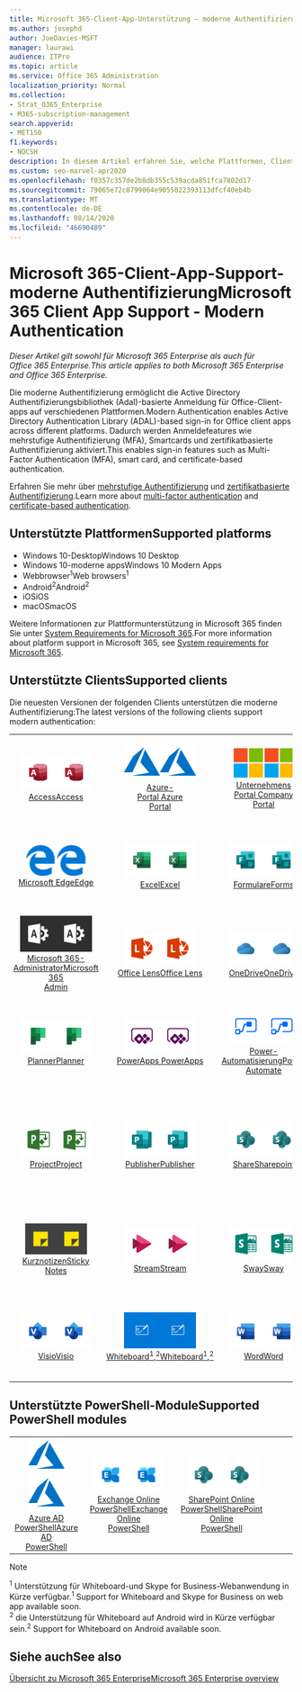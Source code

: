 ```yaml
---
title: Microsoft 365-Client-App-Unterstützung – moderne Authentifizierung
ms.author: josephd
author: JoeDavies-MSFT
manager: laurawi
audience: ITPro
ms.topic: article
ms.service: Office 365 Administration
localization_priority: Normal
ms.collection:
- Strat_O365_Enterprise
- M365-subscription-management
search.appverid:
- MET150
f1.keywords:
- NOCSH
description: In diesem Artikel erfahren Sie, welche Plattformen, Clients und PowerShell-Module die moderne Authentifizierung für Microsoft 365 unterstützen.
ms.custom: seo-marvel-apr2020
ms.openlocfilehash: f0357c357de2b8db355c539acda851fca7802d17
ms.sourcegitcommit: 79065e72c0799064e9055022393113dfcf40eb4b
ms.translationtype: MT
ms.contentlocale: de-DE
ms.lasthandoff: 08/14/2020
ms.locfileid: "46690489"
---
```

# <a name="microsoft-365-client-app-support---modern-authentication"></a><span data-ttu-id="e1f9d-103">Microsoft 365-Client-App-Support-moderne Authentifizierung</span><span class="sxs-lookup"><span data-stu-id="e1f9d-103">Microsoft 365 Client App Support - Modern Authentication</span></span>

<span data-ttu-id="e1f9d-104">*Dieser Artikel gilt sowohl für Microsoft 365 Enterprise als auch für Office 365 Enterprise.*</span><span class="sxs-lookup"><span data-stu-id="e1f9d-104">*This article applies to both Microsoft 365 Enterprise and Office 365 Enterprise.*</span></span>

<span data-ttu-id="e1f9d-105">Die moderne Authentifizierung ermöglicht die Active Directory Authentifizierungsbibliothek (Adal)-basierte Anmeldung für Office-Client-apps auf verschiedenen Plattformen.</span><span class="sxs-lookup"><span data-stu-id="e1f9d-105">Modern Authentication enables Active Directory Authentication Library (ADAL)-based sign-in for Office client apps across different platforms.</span></span> <span data-ttu-id="e1f9d-106">Dadurch werden Anmeldefeatures wie mehrstufige Authentifizierung (MFA), Smartcards und zertifikatbasierte Authentifizierung aktiviert.</span><span class="sxs-lookup"><span data-stu-id="e1f9d-106">This enables sign-in features such as Multi-Factor Authentication (MFA), smart card, and certificate-based authentication.</span></span>

<span data-ttu-id="e1f9d-107">Erfahren Sie mehr über [mehrstufige Authentifizierung](https://docs.microsoft.com/azure/active-directory/authentication/multi-factor-authentication) und [zertifikatbasierte Authentifizierung](https://docs.microsoft.com/azure/active-directory/active-directory-certificate-based-authentication-get-started).</span><span class="sxs-lookup"><span data-stu-id="e1f9d-107">Learn more about [multi-factor authentication](https://docs.microsoft.com/azure/active-directory/authentication/multi-factor-authentication) and [certificate-based authentication](https://docs.microsoft.com/azure/active-directory/active-directory-certificate-based-authentication-get-started).</span></span>

## <a name="supported-platforms"></a><span data-ttu-id="e1f9d-108">Unterstützte Plattformen</span><span class="sxs-lookup"><span data-stu-id="e1f9d-108">Supported platforms</span></span>

 - <span data-ttu-id="e1f9d-109">Windows 10-Desktop</span><span class="sxs-lookup"><span data-stu-id="e1f9d-109">Windows 10 Desktop</span></span>
 - <span data-ttu-id="e1f9d-110">Windows 10-moderne apps</span><span class="sxs-lookup"><span data-stu-id="e1f9d-110">Windows 10 Modern Apps</span></span>
 - <span data-ttu-id="e1f9d-111">Webbrowser<sup>1</sup></span><span class="sxs-lookup"><span data-stu-id="e1f9d-111">Web browsers<sup>1</sup></span></span>
 - <span data-ttu-id="e1f9d-112">Android<sup>2</sup></span><span class="sxs-lookup"><span data-stu-id="e1f9d-112">Android<sup>2</sup></span></span>
 - <span data-ttu-id="e1f9d-113">iOS</span><span class="sxs-lookup"><span data-stu-id="e1f9d-113">iOS</span></span>
 - <span data-ttu-id="e1f9d-114">macOS</span><span class="sxs-lookup"><span data-stu-id="e1f9d-114">macOS</span></span>

<span data-ttu-id="e1f9d-115">Weitere Informationen zur Plattformunterstützung in Microsoft 365 finden Sie unter [System Requirements for Microsoft 365](https://products.office.com/office-system-requirements).</span><span class="sxs-lookup"><span data-stu-id="e1f9d-115">For more information about platform support in Microsoft 365, see [System requirements for Microsoft 365](https://products.office.com/office-system-requirements).</span></span>

## <a name="supported-clients"></a><span data-ttu-id="e1f9d-116">Unterstützte Clients</span><span class="sxs-lookup"><span data-stu-id="e1f9d-116">Supported clients</span></span>

<span data-ttu-id="e1f9d-117">Die neuesten Versionen der folgenden Clients unterstützen die moderne Authentifizierung:</span><span class="sxs-lookup"><span data-stu-id="e1f9d-117">The latest versions of the following clients support modern authentication:</span></span>

| | | | | | |
|:---:|:---:|:---:|:---:|:---:|:---:|
| <span data-ttu-id="e1f9d-118">![Access-Symbol](../media/o365-access-64x64.png)</span><span class="sxs-lookup"><span data-stu-id="e1f9d-118">![Access icon](../media/o365-access-64x64.png)</span></span> <br> [<span data-ttu-id="e1f9d-119">Access</span><span class="sxs-lookup"><span data-stu-id="e1f9d-119">Access</span></span>](https://products.office.com/access) | <span data-ttu-id="e1f9d-120">![Azure-Symbol](../media/o365-azure-64x64.png)</span><span class="sxs-lookup"><span data-stu-id="e1f9d-120">![Azure icon](../media/o365-azure-64x64.png)</span></span> <br> [<span data-ttu-id="e1f9d-121">Azure- <br> Portal </span><span class="sxs-lookup"><span data-stu-id="e1f9d-121">Azure <br> Portal </span></span>](https://azure.microsoft.com/features/azure-portal/) | <span data-ttu-id="e1f9d-122">![Symbol des Unternehmensportals](../media/o365-microsoft-64x64.png)</span><span class="sxs-lookup"><span data-stu-id="e1f9d-122">![Company portal icon](../media/o365-microsoft-64x64.png)</span></span> <br> [<span data-ttu-id="e1f9d-123">Unternehmens <br> Portal </span><span class="sxs-lookup"><span data-stu-id="e1f9d-123">Company <br> Portal </span></span>](https://docs.microsoft.com/intune-user-help/sign-in-to-the-company-portal) | <span data-ttu-id="e1f9d-124">![Vertiefen (Symbol)](../media/o365-delve-64x64.png)</span><span class="sxs-lookup"><span data-stu-id="e1f9d-124">![Delve icon](../media/o365-delve-64x64.png)</span></span> <br> [<span data-ttu-id="e1f9d-125">Delve</span><span class="sxs-lookup"><span data-stu-id="e1f9d-125">Delve</span></span>](https://products.office.com/business/intelligent-search) | <span data-ttu-id="e1f9d-126">![Dynamics 365-Symbol](../media/o365-dynamics365-64x64.png)</span><span class="sxs-lookup"><span data-stu-id="e1f9d-126">![Dynamics 365 icon](../media/o365-dynamics365-64x64.png)</span></span> <br> [<span data-ttu-id="e1f9d-127">Dynamics 365</span><span class="sxs-lookup"><span data-stu-id="e1f9d-127">Dynamics 365</span></span>](https://dynamics.microsoft.com) 
| <span data-ttu-id="e1f9d-128">![Edge-Symbol](../media/o365-edge-64x64.png)</span><span class="sxs-lookup"><span data-stu-id="e1f9d-128">![Edge icon](../media/o365-edge-64x64.png)</span></span> <br> [<span data-ttu-id="e1f9d-129">Microsoft Edge</span><span class="sxs-lookup"><span data-stu-id="e1f9d-129">Edge</span></span>](https://www.microsoft.com/windows/microsoft-edge) | <span data-ttu-id="e1f9d-130">![Excel-Symbol](../media/o365-excel-64x64.png)</span><span class="sxs-lookup"><span data-stu-id="e1f9d-130">![Excel icon](../media/o365-excel-64x64.png)</span></span> <br> [<span data-ttu-id="e1f9d-131">Excel</span><span class="sxs-lookup"><span data-stu-id="e1f9d-131">Excel</span></span>](https://products.office.com/excel) | <span data-ttu-id="e1f9d-132">![Symbol "Formulare"](../media/o365-forms-64x64.png)</span><span class="sxs-lookup"><span data-stu-id="e1f9d-132">![Forms icon](../media/o365-forms-64x64.png)</span></span> <br> [<span data-ttu-id="e1f9d-133">Formulare</span><span class="sxs-lookup"><span data-stu-id="e1f9d-133">Forms</span></span>](https://flow.microsoft.com/connectors/shared_microsoftforms/microsoft-forms/) | <span data-ttu-id="e1f9d-134">![Kaizala-Symbol](../media/o365-kaizala-64x64.png)</span><span class="sxs-lookup"><span data-stu-id="e1f9d-134">![Kaizala icon](../media/o365-kaizala-64x64.png)</span></span> <br> [<span data-ttu-id="e1f9d-135">Kaizala</span><span class="sxs-lookup"><span data-stu-id="e1f9d-135">Kaizala</span></span>](https://products.office.com/en/business/microsoft-kaizala) | <span data-ttu-id="e1f9d-136">![Office.com-Symbol](../media/o365-office-64x64.png)</span><span class="sxs-lookup"><span data-stu-id="e1f9d-136">![Office.com icon](../media/o365-office-64x64.png)</span></span> <br> [<span data-ttu-id="e1f9d-137">Office.com</span><span class="sxs-lookup"><span data-stu-id="e1f9d-137">Office.com</span></span>](https://www.office.com/) 
| <span data-ttu-id="e1f9d-138">![Office 365 Administrator Symbol](../media/o365-o365admin-64x64.png)</span><span class="sxs-lookup"><span data-stu-id="e1f9d-138">![Office 365 Admin icon](../media/o365-o365admin-64x64.png)</span></span> <br> [<span data-ttu-id="e1f9d-139">Microsoft 365- <br> Administrator</span><span class="sxs-lookup"><span data-stu-id="e1f9d-139">Microsoft 365 <br> Admin</span></span>](https://products.office.com/business/manage-office-365-admin-app) | <span data-ttu-id="e1f9d-140">![Linsen Symbol](../media/o365-lens-64x64.png)</span><span class="sxs-lookup"><span data-stu-id="e1f9d-140">![Lens icon](../media/o365-lens-64x64.png)</span></span> <br> [<span data-ttu-id="e1f9d-141">Office Lens</span><span class="sxs-lookup"><span data-stu-id="e1f9d-141">Office Lens</span></span>](https://www.microsoft.com/p/office-lens/9wzdncrfj3t8?activetab=pivot%3Aoverviewtab) | <span data-ttu-id="e1f9d-142">![OneDrive für Unternehmen Symbol](../media/o365-OneDrive-64x64.png)</span><span class="sxs-lookup"><span data-stu-id="e1f9d-142">![OneDrive for Business icon](../media/o365-OneDrive-64x64.png)</span></span> <br> [<span data-ttu-id="e1f9d-143">OneDrive</span><span class="sxs-lookup"><span data-stu-id="e1f9d-143">OneDrive</span></span>](https://products.office.com/onedrive-for-business/online-cloud-storage) |  <span data-ttu-id="e1f9d-144">![OneNote-Symbol](../media/o365-OneNote-64x64.png)</span><span class="sxs-lookup"><span data-stu-id="e1f9d-144">![OneNote icon](../media/o365-OneNote-64x64.png)</span></span> <br> [<span data-ttu-id="e1f9d-145">OneNote</span><span class="sxs-lookup"><span data-stu-id="e1f9d-145">OneNote</span></span>](https://products.office.com/onenote) | <span data-ttu-id="e1f9d-146">![Outlook-Symbol](../media/o365-outlook-64x64.png)</span><span class="sxs-lookup"><span data-stu-id="e1f9d-146">![Outlook icon](../media/o365-outlook-64x64.png)</span></span> <br> [<span data-ttu-id="e1f9d-147">Outlook</span><span class="sxs-lookup"><span data-stu-id="e1f9d-147">Outlook</span></span>](https://products.office.com/outlook) 
| <span data-ttu-id="e1f9d-148">![Planner-Symbol](../media/o365-planner-64x64.png)</span><span class="sxs-lookup"><span data-stu-id="e1f9d-148">![Planner icon](../media/o365-planner-64x64.png)</span></span> <br> [<span data-ttu-id="e1f9d-149">Planner</span><span class="sxs-lookup"><span data-stu-id="e1f9d-149">Planner</span></span>](https://products.office.com/business/task-management-software) | <span data-ttu-id="e1f9d-150">![PowerApps-Symbol](../media/o365-powerapps-64x64.png)</span><span class="sxs-lookup"><span data-stu-id="e1f9d-150">![PowerApps icon](../media/o365-powerapps-64x64.png)</span></span> <br> [<span data-ttu-id="e1f9d-151">PowerApps </span><span class="sxs-lookup"><span data-stu-id="e1f9d-151">PowerApps </span></span>](https://powerapps.microsoft.com) | <span data-ttu-id="e1f9d-152">![Power-Automatisierungs Symbol](../media/o365-flow-64x64.png)</span><span class="sxs-lookup"><span data-stu-id="e1f9d-152">![Power Automate icon](../media/o365-flow-64x64.png)</span></span> <br> [<span data-ttu-id="e1f9d-153">Power- <br> Automatisierung</span><span class="sxs-lookup"><span data-stu-id="e1f9d-153">Power <br> Automate</span></span>](https://flow.microsoft.com) | <span data-ttu-id="e1f9d-154">![PowerBI-Symbol](../media/o365-powerbi-64x64.png)</span><span class="sxs-lookup"><span data-stu-id="e1f9d-154">![PowerBI icon](../media/o365-powerbi-64x64.png)</span></span> <br> [<span data-ttu-id="e1f9d-155">Power BI</span><span class="sxs-lookup"><span data-stu-id="e1f9d-155">Power BI</span></span>](https://powerbi.microsoft.com)| <span data-ttu-id="e1f9d-156">![PowerPoint-Symbol](../media/o365-powerpoint-64x64.png)</span><span class="sxs-lookup"><span data-stu-id="e1f9d-156">![PowerPoint icon](../media/o365-powerpoint-64x64.png)</span></span> <br> [<span data-ttu-id="e1f9d-157">PowerPoint</span><span class="sxs-lookup"><span data-stu-id="e1f9d-157">PowerPoint</span></span>](https://products.office.com/powerpoint) 
| <span data-ttu-id="e1f9d-158">![Project-Symbol](../media/o365-project-64x64.png)</span><span class="sxs-lookup"><span data-stu-id="e1f9d-158">![Project icon](../media/o365-project-64x64.png)</span></span> <br> [<span data-ttu-id="e1f9d-159">Project</span><span class="sxs-lookup"><span data-stu-id="e1f9d-159">Project</span></span>](https://products.office.com/project) | <span data-ttu-id="e1f9d-160">![Publisher-Symbol](../media/o365-publisher-64x64.png)</span><span class="sxs-lookup"><span data-stu-id="e1f9d-160">![Publisher icon](../media/o365-publisher-64x64.png)</span></span> <br> [<span data-ttu-id="e1f9d-161">Publisher</span><span class="sxs-lookup"><span data-stu-id="e1f9d-161">Publisher</span></span>](https://products.office.com/publisher) | <span data-ttu-id="e1f9d-162">![SharePoint-Symbol](../media/o365-sharepoint-64x64.png)</span><span class="sxs-lookup"><span data-stu-id="e1f9d-162">![SharePoint icon](../media/o365-sharepoint-64x64.png)</span></span> <br> [<span data-ttu-id="e1f9d-163">Share</span><span class="sxs-lookup"><span data-stu-id="e1f9d-163">Sharepoint</span></span>](https://products.office.com/sharepoint) | <span data-ttu-id="e1f9d-164">![Skype for Business-Symbol](../media/o365-skypeforbusiness-64x64.png)</span><span class="sxs-lookup"><span data-stu-id="e1f9d-164">![Skype for Business icon](../media/o365-skypeforbusiness-64x64.png)</span></span> <br> [<span data-ttu-id="e1f9d-165">Skype for <br> Business<sup>1</sup></span><span class="sxs-lookup"><span data-stu-id="e1f9d-165">Skype for <br> Business<sup>1</sup></span></span>](https://www.skype.com/business/) | <span data-ttu-id="e1f9d-166">![StaffHub-Symbol](../media/o365-staffhub-64x64.png)</span><span class="sxs-lookup"><span data-stu-id="e1f9d-166">![StaffHub icon](../media/o365-staffhub-64x64.png)</span></span> <br> [<span data-ttu-id="e1f9d-167">StaffHub</span><span class="sxs-lookup"><span data-stu-id="e1f9d-167">StaffHub</span></span>](https://products.office.com/microsoft-staffhub/staff-scheduling-software)
| <span data-ttu-id="e1f9d-168">![Symbol für Notizen](../media/o365-stickynotes-64x64.png)</span><span class="sxs-lookup"><span data-stu-id="e1f9d-168">![Sticky Notes icon](../media/o365-stickynotes-64x64.png)</span></span> <br> [<span data-ttu-id="e1f9d-169">Kurznotizen</span><span class="sxs-lookup"><span data-stu-id="e1f9d-169">Sticky Notes</span></span>](https://www.microsoft.com/p/microsoft-sticky-notes/9nblggh4qghw) | <span data-ttu-id="e1f9d-170">![Stream-Symbol](../media/o365-stream-64x64.png)</span><span class="sxs-lookup"><span data-stu-id="e1f9d-170">![Stream icon](../media/o365-stream-64x64.png)</span></span> <br> [<span data-ttu-id="e1f9d-171">Stream</span><span class="sxs-lookup"><span data-stu-id="e1f9d-171">Stream</span></span>](https://stream.microsoft.com) | <span data-ttu-id="e1f9d-172">![Sway-Symbol](../media/o365-sway-64x64.png)</span><span class="sxs-lookup"><span data-stu-id="e1f9d-172">![Sway icon](../media/o365-sway-64x64.png)</span></span> <br> [<span data-ttu-id="e1f9d-173">Sway</span><span class="sxs-lookup"><span data-stu-id="e1f9d-173">Sway</span></span>](https://sway.com) | <span data-ttu-id="e1f9d-174">![Teams-Symbol](../media/o365-teams-64x64.png)</span><span class="sxs-lookup"><span data-stu-id="e1f9d-174">![Teams icon](../media/o365-teams-64x64.png)</span></span> <br> [<span data-ttu-id="e1f9d-175">Teams</span><span class="sxs-lookup"><span data-stu-id="e1f9d-175">Teams</span></span>](https://products.office.com/microsoft-teams/group-chat-software) | <span data-ttu-id="e1f9d-176">![To-do-Symbol](../media/o365-todo-64x64.png)</span><span class="sxs-lookup"><span data-stu-id="e1f9d-176">![To Do icon](../media/o365-todo-64x64.png)</span></span> <br> [<span data-ttu-id="e1f9d-177">Aufgabe</span><span class="sxs-lookup"><span data-stu-id="e1f9d-177">To Do</span></span>](https://todo.microsoft.com) 
| <span data-ttu-id="e1f9d-178">![Visio-Symbol](../media/o365-visio-64x64.png)</span><span class="sxs-lookup"><span data-stu-id="e1f9d-178">![Visio icon](../media/o365-visio-64x64.png)</span></span> <br> [<span data-ttu-id="e1f9d-179">Visio</span><span class="sxs-lookup"><span data-stu-id="e1f9d-179">Visio</span></span>](https://products.office.com/visio/flowchart-software) | <span data-ttu-id="e1f9d-180">![Whiteboard-Symbol](../media/o365-whiteboard-64x64.png)</span><span class="sxs-lookup"><span data-stu-id="e1f9d-180">![Whiteboard icon](../media/o365-whiteboard-64x64.png)</span></span> <br> [<span data-ttu-id="e1f9d-181">Whiteboard<sup>1</sup>,<sup>2</sup></span><span class="sxs-lookup"><span data-stu-id="e1f9d-181">Whiteboard<sup>1</sup>,<sup>2</sup></span></span>](https://whiteboard.microsoft.com/) | <span data-ttu-id="e1f9d-182">![Word-Symbol](../media/o365-word-64x64.png)</span><span class="sxs-lookup"><span data-stu-id="e1f9d-182">![Word icon](../media/o365-word-64x64.png)</span></span> <br> [<span data-ttu-id="e1f9d-183">Word</span><span class="sxs-lookup"><span data-stu-id="e1f9d-183">Word</span></span>](https://products.office.com/word) | <span data-ttu-id="e1f9d-184">![Yammer-Symbol](../media/o365-yammer-64x64.png)</span><span class="sxs-lookup"><span data-stu-id="e1f9d-184">![Yammer icon](../media/o365-yammer-64x64.png)</span></span> <br> [<span data-ttu-id="e1f9d-185">Yammer</span><span class="sxs-lookup"><span data-stu-id="e1f9d-185">Yammer</span></span>](https://products.office.com/yammer/yammer-overview) | <span data-ttu-id="e1f9d-186">![Yammer-Symbol](../media/o365-yammer-64x64.png)</span><span class="sxs-lookup"><span data-stu-id="e1f9d-186">![Yammer icon](../media/o365-yammer-64x64.png)</span></span> <br> [<span data-ttu-id="e1f9d-187">Jammer <br> Melder</span><span class="sxs-lookup"><span data-stu-id="e1f9d-187">Yammer <br> Notifier</span></span>](https://products.office.com/yammer/yammer-overview) |  |

## <a name="supported-powershell-modules"></a><span data-ttu-id="e1f9d-188">Unterstützte PowerShell-Module</span><span class="sxs-lookup"><span data-stu-id="e1f9d-188">Supported PowerShell modules</span></span>

| | | | | | |
|:---:|:---:|:---:|:---:|:---:|:---:|
| <span data-ttu-id="e1f9d-189">![Azure-Symbol](../media/o365-azure-64x64.png)</span><span class="sxs-lookup"><span data-stu-id="e1f9d-189">![Azure icon](../media/o365-azure-64x64.png)</span></span> <br> [<span data-ttu-id="e1f9d-190">Azure AD <br> PowerShell</span><span class="sxs-lookup"><span data-stu-id="e1f9d-190">Azure AD <br> PowerShell</span></span>](https://docs.microsoft.com/powershell/azure/active-directory/overview?view=azureadps-2.0) | <span data-ttu-id="e1f9d-191">![Exchange-Symbol](../media/o365-exchange-64x64.png)</span><span class="sxs-lookup"><span data-stu-id="e1f9d-191">![Exchange icon](../media/o365-exchange-64x64.png)</span></span> <br> [<span data-ttu-id="e1f9d-192">Exchange Online <br> PowerShell</span><span class="sxs-lookup"><span data-stu-id="e1f9d-192">Exchange Online <br> PowerShell</span></span>](https://docs.microsoft.com/powershell/exchange/exchange-online/exchange-online-powershell?view=exchange-ps) | <span data-ttu-id="e1f9d-193">![SharePoint-Symbol](../media/o365-sharepoint-64x64.png)</span><span class="sxs-lookup"><span data-stu-id="e1f9d-193">![SharePoint icon](../media/o365-sharepoint-64x64.png)</span></span> <br> [<span data-ttu-id="e1f9d-194">SharePoint Online <br> PowerShell</span><span class="sxs-lookup"><span data-stu-id="e1f9d-194">SharePoint Online <br> PowerShell</span></span>](https://docs.microsoft.com/powershell/sharepoint/sharepoint-online/connect-sharepoint-online)

> [!NOTE]
> <span data-ttu-id="e1f9d-195"><sup>1</sup> Unterstützung für Whiteboard-und Skype for Business-Webanwendung in Kürze verfügbar.</span><span class="sxs-lookup"><span data-stu-id="e1f9d-195"><sup>1</sup> Support for Whiteboard and Skype for Business on web app available soon.</span></span> <br>
> <span data-ttu-id="e1f9d-196"><sup>2</sup> die Unterstützung für Whiteboard auf Android wird in Kürze verfügbar sein.</span><span class="sxs-lookup"><span data-stu-id="e1f9d-196"><sup>2</sup> Support for Whiteboard on Android available soon.</span></span>

## <a name="see-also"></a><span data-ttu-id="e1f9d-197">Siehe auch</span><span class="sxs-lookup"><span data-stu-id="e1f9d-197">See also</span></span>

[<span data-ttu-id="e1f9d-198">Übersicht zu Microsoft 365 Enterprise</span><span class="sxs-lookup"><span data-stu-id="e1f9d-198">Microsoft 365 Enterprise overview</span></span>](microsoft-365-overview.md)
